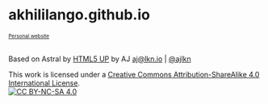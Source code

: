 # akhililango.github.io
<font size="1.5"> [Personal website](https://akhililango.github.io/) </font>
<br><br>

Based on Astral by [HTML5 UP](https://html5up.net/) by AJ aj@lkn.io | [@ajlkn](https://twitter.com/ajlkn)

This work is licensed under a [Creative Commons Attribution-ShareAlike 4.0 International License][cc-by-nc-sa].     
[![CC BY-NC-SA 4.0][cc-by-nc-sa-image]][cc-by-sa]
 
[cc-by-sa]: http://creativecommons.org/licenses/by-sa/4.0/
[cc-by-sa-image]: https://licensebuttons.net/l/by-sa/4.0/88x31.png
[cc-by-nc-sa]: http://creativecommons.org/licenses/by-nc-sa/4.0/
[cc-by-nc-sa-image]: https://licensebuttons.net/l/by-nc-sa/4.0/88x31.png
